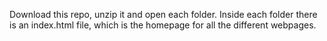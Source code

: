 Download this repo, unzip it and open each folder. Inside each folder there is an index.html file, which is the homepage for all the different webpages.
